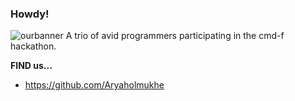 ### Howdy!
![ourbanner](https://i.gyazo.com/a93213664fbfb5e8cd8f4aec5ad9f583.png)
A trio of avid programmers participating in the cmd-f hackathon.

**FIND us...** 
- https://github.com/Aryaholmukhe
